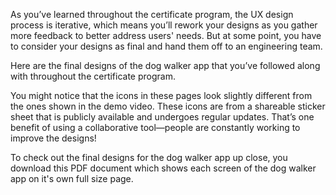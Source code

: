 As you’ve learned throughout the certificate program, the UX design process is iterative, which means you’ll rework your designs as you gather more feedback to better address users' needs. But at some point, you have to consider your designs as final and hand them off to an engineering team.

Here are the final designs of the dog walker app that you’ve followed along with throughout the certificate program. 


You might notice that the icons in these pages look slightly different from the ones shown in the demo video. These icons are from a shareable sticker sheet that is publicly available and undergoes regular updates. That’s one benefit of using a collaborative tool—people are constantly working to improve the designs!

To check out the final designs for the dog walker app up close, you download this PDF document which shows each screen of the dog walker app on it's own full size page. 